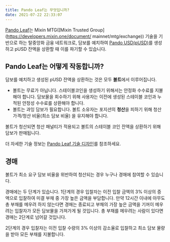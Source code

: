 ```yaml
---
title: Pando Leaf는 무엇입니까?
date: 2021-07-22 22:33:07
---
```


[Pando Leaf](https://leaf.pando.im)는 Mixin MTG([Mixin Trusted Group](https://developers.mixin.one/document/ mainnet/mtg/exchange)) 기술을 기반으로 하는 탈중앙화 금융 네트워크로, 담보를 예치하여 [Pando USD(pUSD)](./pusd)를 생성하고 pUSD 잔액을 상환할 때 이를 파기할 수 있습니다.

## Pando Leaf는 어떻게 작동합니까?

담보를 예치하고 생성된 pUSD 잔액을 상환하는 것은 모두 **볼트**에서 이루어집니다.

- 볼트는 무료가 아닙니다. 스테이블코인을 생성하기 위해서는 안정화 수수료를 지불해야 합니다. 담보물을 회수하기 위해 사용자는 이전에 생성된 스테이블 코인과 누적된 안정성 수수료를 상환해야 합니다.
- 볼트는 과잉 담보가 필요합니다. 볼트 소유자는 포지션의 **청산**을 피하기 위해 청산 가격/청산 비율(최소 담보 비율) 을 유지해야 합니다.

볼트가 청산되면 청산 패널티가 적용되고 볼트의 스테이블 코인 잔액을 상환하기 위해 담보가 판매됩니다.

더 자세한 기술 정보는 [Pando Leaf 기술 디자인](/developer/leaf/design)를 참조하세요.

## 경매

볼트가 최소 요구 담보 비율을 위반하여 청산되는 경우 누구나 경매에 참여할 수 있습니다.

경매에는 두 단계가 있습니다. 1단계의 경우 입찰자는 이전 입찰 금액의 3% 이상의 증액으로 입찰하여 미결 부채 중 가장 높은 금액을 부담합니다. 만약 12시간 이내에 아무도 총 부채를 메우려 하지 않는다면 경매는 종료되고 부채의 가장 높은 금액을 기꺼이 메우려는 입찰자가 모든 담보물을 가져가게 될 것입니다. 총 부채를 메우려는 사람이 있다면 경매는 2단계로 넘어갈 것입니다.

2단계의 경우 입찰자는 이전 입찰 수량의 3% 이상의 감소율로 입찰하고 최소 담보 물량을 받아 모든 부채를 지불합니다.







